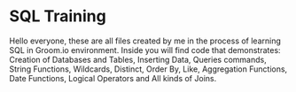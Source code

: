 # SQL Training
Hello everyone, these are all files created by me in the process of learning SQL in Groom.io environment. Inside you will find code that demonstrates: Creation of Databases and Tables, Inserting Data, Queries commands, String Functions, Wildcards, Distinct, Order By, Like, Aggregation Functions, Date Functions, Logical Operators and All kinds of Joins.
